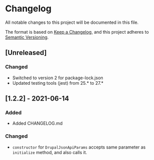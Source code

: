 # Changelog
All notable changes to this project will be documented in this file.

The format is based on [Keep a Changelog](https://keepachangelog.com/en/1.0.0/),
and this project adheres to [Semantic Versioning](https://semver.org/spec/v2.0.0.html).

## [Unreleased]
### Changed
- Switched to version 2 for package-lock.json
- Updated testing tools (jest) from 25.* to 27.*
## [1.2.2] - 2021-06-14
### Added
- Added CHANGELOG.md
### Changed
- `constructor` for `DrupalJsonApiParams` accepts same parameter as `initialize` method, and also calls it.
